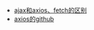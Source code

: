 * [ajax和axios、fetch的区别](https://www.jianshu.com/p/8bc48f8fde75)
* [axios的github](https://github.com/axios/axios)

